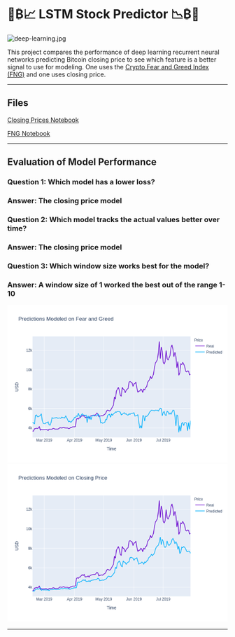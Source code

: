 # 🐍₿📈 LSTM Stock Predictor 📉₿🐍

![deep-learning.jpg](Images/deep-learning.jpg)

This project compares the performance of deep learning recurrent neural networks predicting Bitcoin closing price to see which feature is a better signal to use for modeling.  One uses the [Crypto Fear and Greed Index (FNG)](https://alternative.me/crypto/fear-and-greed-index/) and one uses closing price.

- - -

## Files

[Closing Prices Notebook](Code/lstm_stock_predictor_closing.ipynb)

[FNG Notebook](Code/lstm_stock_predictor_fng.ipynb)

- - -
## Evaluation of Model Performance

### Question 1: Which model has a lower loss? 
### Answer: The closing price model

### Question 2: Which model tracks the actual values better over time?
### Answer: The closing price model

### Question 3: Which window size works best for the model?
### Answer: A window size of 1 worked the best out of the range 1-10

![](Images/fng.png)
![](Images/closing.png)
- - -

